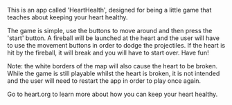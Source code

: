 This is an app called 'HeartHealth', designed for being a little game that teaches about keeping your heart healthy.

The game is simple, use the buttons to move around and then press the 'start' button. A fireball will be launched at the heart and the user will have to use the movement buttons
in order to dodge the projectiles. If the heart is hit by the fireball, it will break and you will have to start over. Have fun!

Note: the white borders of the map will also cause the heart to be broken. While the game is still playable whilst the heart is broken, it is not intended and the user will
need to restart the app in order to play once again.

Go to heart.org to learn more about how you can keep your heart healthy.
